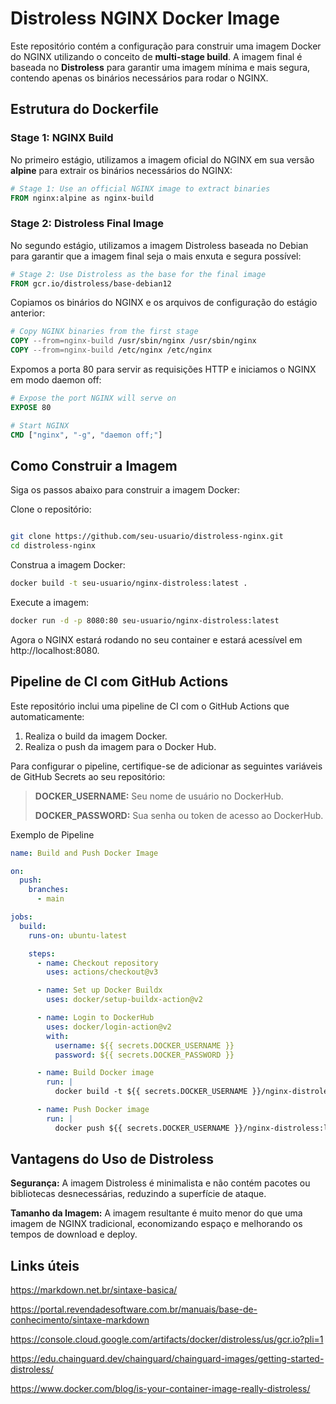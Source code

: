 # Distroless NGINX Docker Image

Este repositório contém a configuração para construir uma imagem Docker do NGINX utilizando o conceito de **multi-stage build**. A imagem final é baseada no **Distroless** para garantir uma imagem mínima e mais segura, contendo apenas os binários necessários para rodar o NGINX.

## Estrutura do Dockerfile

### Stage 1: NGINX Build

No primeiro estágio, utilizamos a imagem oficial do NGINX em sua versão **alpine** para extrair os binários necessários do NGINX:

```dockerfile
# Stage 1: Use an official NGINX image to extract binaries
FROM nginx:alpine as nginx-build
```

### Stage 2: Distroless Final Image
No segundo estágio, utilizamos a imagem Distroless baseada no Debian para garantir que a imagem final seja o mais enxuta e segura possível:

```dockerfile
# Stage 2: Use Distroless as the base for the final image
FROM gcr.io/distroless/base-debian12
```
Copiamos os binários do NGINX e os arquivos de configuração do estágio anterior:

```dockerfile
# Copy NGINX binaries from the first stage
COPY --from=nginx-build /usr/sbin/nginx /usr/sbin/nginx
COPY --from=nginx-build /etc/nginx /etc/nginx
```
Expomos a porta 80 para servir as requisições HTTP e iniciamos o NGINX em modo daemon off:

```dockerfile
# Expose the port NGINX will serve on
EXPOSE 80

# Start NGINX
CMD ["nginx", "-g", "daemon off;"]
```
## Como Construir a Imagem

Siga os passos abaixo para construir a imagem Docker:

Clone o repositório:

```bash

git clone https://github.com/seu-usuario/distroless-nginx.git
cd distroless-nginx
```
Construa a imagem Docker:

```bash
docker build -t seu-usuario/nginx-distroless:latest .
```
Execute a imagem:

```bash
docker run -d -p 8080:80 seu-usuario/nginx-distroless:latest
```
Agora o NGINX estará rodando no seu container e estará acessível em http://localhost:8080.

## Pipeline de CI com GitHub Actions

Este repositório inclui uma pipeline de CI com o GitHub Actions que automaticamente:

1. Realiza o build da imagem Docker.
2. Realiza o push da imagem para o Docker Hub.
   
Para configurar o pipeline, certifique-se de adicionar as seguintes variáveis de GitHub Secrets ao seu repositório:
>
> **DOCKER_USERNAME:** Seu nome de usuário no DockerHub.
>
> **DOCKER_PASSWORD:** Sua senha ou token de acesso ao DockerHub.
>

Exemplo de Pipeline

```yaml
name: Build and Push Docker Image

on:
  push:
    branches:
      - main

jobs:
  build:
    runs-on: ubuntu-latest

    steps:
      - name: Checkout repository
        uses: actions/checkout@v3

      - name: Set up Docker Buildx
        uses: docker/setup-buildx-action@v2

      - name: Login to DockerHub
        uses: docker/login-action@v2
        with:
          username: ${{ secrets.DOCKER_USERNAME }}
          password: ${{ secrets.DOCKER_PASSWORD }}

      - name: Build Docker image
        run: |
          docker build -t ${{ secrets.DOCKER_USERNAME }}/nginx-distroless:latest .

      - name: Push Docker image
        run: |
          docker push ${{ secrets.DOCKER_USERNAME }}/nginx-distroless:latest
```

## Vantagens do Uso de Distroless

**Segurança:** A imagem Distroless é minimalista e não contém pacotes ou bibliotecas desnecessárias, reduzindo a superfície de ataque.

**Tamanho da Imagem:** A imagem resultante é muito menor do que uma imagem de NGINX tradicional, economizando espaço e melhorando os tempos de download e deploy.

## Links úteis

https://markdown.net.br/sintaxe-basica/

https://portal.revendadesoftware.com.br/manuais/base-de-conhecimento/sintaxe-markdown

https://console.cloud.google.com/artifacts/docker/distroless/us/gcr.io?pli=1

https://edu.chainguard.dev/chainguard/chainguard-images/getting-started-distroless/

https://www.docker.com/blog/is-your-container-image-really-distroless/

